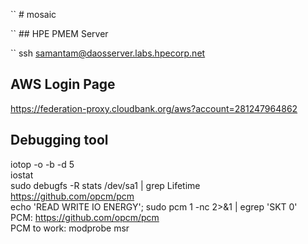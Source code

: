 `` # mosaic

`` ## HPE PMEM Server 


`` ssh samantam@daosserver.labs.hpecorp.net


## AWS Login Page

https://federation-proxy.cloudbank.org/aws?account=281247964862

## Debugging tool

iotop -o -b -d 5\
iostat\
sudo debugfs -R stats /dev/sa1 | grep Lifetime\
https://github.com/opcm/pcm \
echo 'READ WRITE IO ENERGY'; sudo pcm 1 -nc 2>&1 | egrep 'SKT   0' \
PCM: https://github.com/opcm/pcm \
PCM to work: modprobe msr


